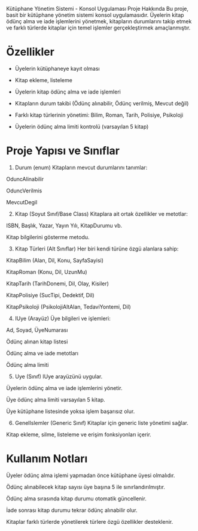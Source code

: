 Kütüphane Yönetim Sistemi - Konsol Uygulaması
Proje Hakkında
Bu proje, basit bir kütüphane yönetim sistemi konsol uygulamasıdır.
Üyelerin kitap ödünç alma ve iade işlemlerini yönetmek, kitapların durumlarını takip etmek ve farklı türlerde kitaplar için temel işlemler gerçekleştirmek amaçlanmıştır.

# Özellikler
- Üyelerin kütüphaneye kayıt olması

- Kitap ekleme, listeleme

- Üyelerin kitap ödünç alma ve iade işlemleri

- Kitapların durum takibi (Ödünç alınabilir, Ödünç verilmiş, Mevcut değil)

- Farklı kitap türlerinin yönetimi: Bilim, Roman, Tarih, Polisiye, Psikoloji

- Üyelerin ödünç alma limiti kontrolü (varsayılan 5 kitap)

# Proje Yapısı ve Sınıflar
1. Durum (enum)
Kitapların mevcut durumlarını tanımlar:

OduncAlinabilir

OduncVerilmis

MevcutDegil

2. Kitap (Soyut Sınıf/Base Class)
Kitaplara ait ortak özellikler ve metotlar:

ISBN, Başlık, Yazar, Yayın Yılı, KitapDurumu vb.

Kitap bilgilerini gösterme metodu.

3. Kitap Türleri (Alt Sınıflar)
Her biri kendi türüne özgü alanlara sahip:

KitapBilim (Alan, Dil, Konu, SayfaSayisi)

KitapRoman (Konu, Dil, UzunMu)

KitapTarih (TarihDonemi, Dil, Olay, Kisiler)

KitapPolisiye (SucTipi, Dedektif, Dil)

KitapPsikoloji (PsikolojiAltAlan, TedaviYontemi, Dil)

4. IUye (Arayüz)
Üye bilgileri ve işlemleri:

Ad, Soyad, ÜyeNumarası

Ödünç alınan kitap listesi

Ödünç alma ve iade metotları

Ödünç alma limiti

5. Uye (Sınıf)
IUye arayüzünü uygular.

Üyelerin ödünç alma ve iade işlemlerini yönetir.

Üye ödünç alma limiti varsayılan 5 kitap.

Üye kütüphane listesinde yoksa işlem başarısız olur.

6. GenelIslemler<T> (Generic Sınıf)
Kitaplar için generic liste yönetimi sağlar.

Kitap ekleme, silme, listeleme ve erişim fonksiyonları içerir.

# Kullanım Notları
Üyeler ödünç alma işlemi yapmadan önce kütüphane üyesi olmalıdır.

Ödünç alınabilecek kitap sayısı üye başına 5 ile sınırlandırılmıştır.

Ödünç alma sırasında kitap durumu otomatik güncellenir.

İade sonrası kitap durumu tekrar ödünç alınabilir olur.

Kitaplar farklı türlerde yönetilerek türlere özgü özellikler desteklenir.


